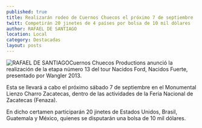 ```yaml
---
published: true
title: Realizarán rodeo de Cuernos Chuecos el próximo 7 de septiembre
twitt: Competirán 20 jinetes de 4 países por bolsa de 10 mil dólares
author: RAFAEL DE SANTIAGO
location: Local
category: Destacadas
layout: posts
---
```


![RAFAEL DE SANTIAGO](http://i.imgur.com/Lafrpnjm.jpg)Cuernos Chuecos Productions anunció la realización de la etapa número 13 del tour Nacidos Ford, Nacidos Fuerte, presentado por Wangler 2013. 

Esta se llevará a cabo el próximo sábado 7 de septiembre en el Monumental Lienzo Charro Zacatecas, dentro de las actividades de la Feria Nacional de Zacatecas (Fenaza).

En dicho certamen  participarán 20 jinetes de Estados Unidos, Brasil, Guatemala y México, quienes se disputarán una bolsa de 10 mil dólares.
